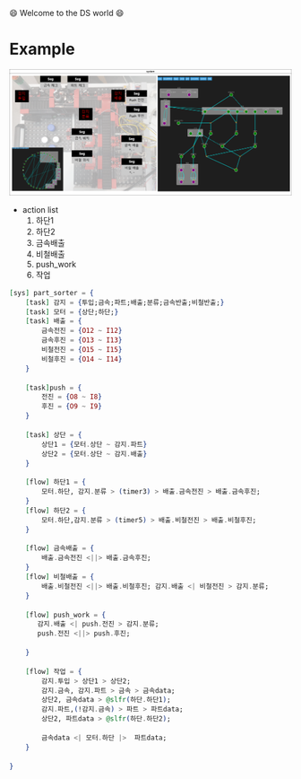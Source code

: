 :smile: Welcome to the DS world  :smile:
# Example


 ![AAA](./png/tu2.dio.png)
 
  - action list 
    1. 하단1
    2. 하단2
    3. 금속배출
    4. 비철배출
    5. push_work
    6. 작업


```ex
[sys] part_sorter = {
    [task] 감지 = {투입;금속;파트;배출;분류;금속반출;비철반출;}
    [task] 모터 = {상단;하단;}
    [task] 배출 = {
        금속전진 = {O12 ~ I12}
        금속후진 = {O13 ~ I13}
        비철전진 = {O15 ~ I15}
        비철후진 = {O14 ~ I14}
    }

    [task]push = {
        전진 = {O8 ~ I8}
        후진 = {O9 ~ I9}
    }

    [task] 상단 = {
        상단1 = {모터.상단 ~ 감지.파트}
        상단2 = {모터.상단 ~ 감지.배출}
    }

    [flow] 하단1 = {
        모터.하단, 감지.분류 > (timer3) > 배출.금속전진 > 배출.금속후진;
    }
    [flow] 하단2 = {
        모터.하단,감지.분류 > (timer5) > 배출.비철전진 > 배출.비철후진;
    }

    [flow] 금속배출 = {
        배출.금속전진 <||> 배출.금속후진;
    }
    [flow] 비철배출 = {
        배출.비철전진 <||> 배출.비철후진; 감지.배출 <| 비철전진 > 감지.분류;
    }

    [flow] push_work = {
       감지.배출 <| push.전진 > 감지.분류;
       push.전진 <||> push.후진;

    }

    [flow] 작업 = {
        감지.투입 > 상단1 > 상단2;
        감지.금속, 감지.파트 > 금속 > 금속data;
        상단2, 금속data > @slfr(하단.하단1);
        감지.파트,(!감지.금속) > 파트 > 파트data;
        상단2, 파트data > @slfr(하단.하단2);

        금속data <| 모터.하단 |>  파트data;
    }
    
}
```
